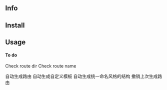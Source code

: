 ## Info
## Install
## Usage

#### To do
Check route dir
Check route name

自动生成路由
自动生成自定义模板
自动生成统一命名风格的结构
撤销上次生成路由